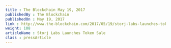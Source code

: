 ```yaml
---
title : The Blockchain May 19, 2017
publishedBy : The Blockchain
publishedOn : May 19, 2017
link : http://www.the-blockchain.com/2017/05/19/storj-labs-launches-token-sale/
weight: 108
articleName : Storj Labs Launches Token Sale
class : pressArticle
---
```


